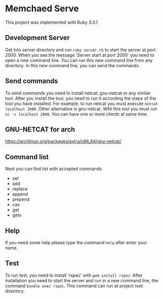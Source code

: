 # Memchaed Serve
This project was implemented with Ruby 3.0.1


## Development Server
Get into server directory and run `ruby server.rb` to start the server at port 2000.
When you see the message 'Server start at port 2000' you need to open a new command line. You can run this new command line from any directory.
In this new command line, you can send the commands.

## Send commands
To send commands you need to install netcat, gnu-netcat or any similar tool. After you install the tool, you need to run it according the steps of the tool you have installed. For example, to run netcat you must execute `netcat localhost 2000`. Other alternative is gnu-netcat. With this tool you must run `nc -v localhost 2000`.
You can have  one or more clients at same time.

## GNU-NETCAT for arch
https://archlinux.org/packages/extra/x86_64/gnu-netcat/

## Command list
Next you can find list with accepted commands
* set
* add
* replace
* append
* prepend
* cas
* get
* gets

## Help
If you need some help please type the command `help` after enter your name.
## Test
To run test, you need to install 'rspec' with `gem install rspec`. After installation you need to start the server and run in a new command line, the command `bundle exec rspec`.
This command can run at project root directory.
